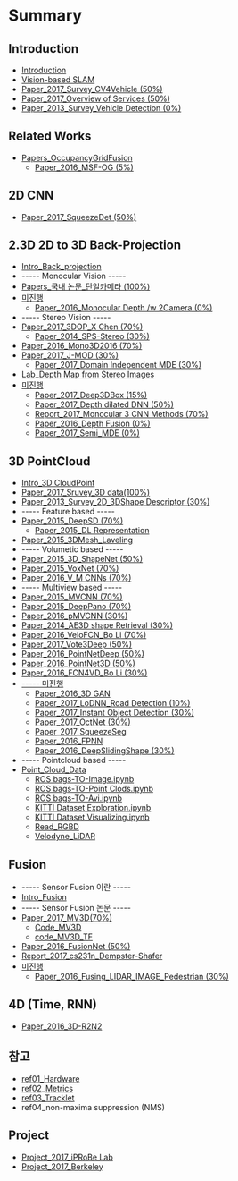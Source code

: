 # Summary

## Introduction

* [Introduction](README.md)
* [Vision-based SLAM](vision-based-slam.md)
* [Paper\_2017\_Survey\_CV4Vehicle \(50%\)](paper2017-survey.md)
* [Paper\_2017\_Overview of Services \(50%\)](paper2017-overview-of-services.md)
* [Paper\_2013\_Survey\_Vehicle Detection \(0%\)](paper2013-survey-vehicle-detection.md)

## Related Works

* [Papers\_OccupancyGridFusion](papersoccupancygridfusion.md)
  * [Paper\_2016\_MSF-OG \(5%\)](paper2016-msf-og.md)

## 2D CNN

* [Paper\_2017\_SqueezeDet \(50%\)](paper2016-squeezedet.md)

## 2.3D 2D to 3D Back-Projection

* [Intro\_Back\_projection](introback-projection.md)
* ----- Monocular Vision -----
* [Papers\_국내 논문\_단일카메라 \(100%\)](paperdepth-from-single-image/paper2015-b2e8-c77c-ce74-ba54-b77c-2-c7a5-c758-c774-bbf8-c9c0.md)
* [미진행](bbf8-c9c4-d58928-monocular.md)
  * [Paper\_2016\_Monocular Depth /w 2Camera \(0%\)](paper2016-monocular-depth.md)
* ----- Stereo Vision -----
* [Paper\_2017\_3DOP\_X Chen \(70%\)](paper2017-3d-object-proposals.md)
  * [Paper\_2014\_SPS-Stereo \(30%\)](paper2014-sps-stereo.md)
* [Paper\_2016\_Mono3D2016 \(70%\)](papermonocular-3d.md)
* [Paper\_2017\_J-MOD \(30%\)](paper2017-j-mod.md)
  * [Paper\_2017\_Domain Independent MDE  \(30%\)](paper2017-domain-independent-mde.md)
* [Lab\_Depth Map from Stereo Images](paperdepth-from-single-image/paper2015-b2e8-c77c-ce74-ba54-b77c-2-c7a5-c758-c774-bbf8-c9c0/labdepth-map-from-stereo-images.md)
* [미진행](bbf8-c9c4-d58928-stereo.md)
  * [Paper\_2017\_Deep3DBox \(15%\)](paper2017-3d-bbox.md)
  * [Paper\_2017\_Depth dilated DNN \(50%\)](paperdepth-from-single-image.md)
  * [Report\_2017\_Monocular 3 CNN Methods \(70%\)](report2017-monocular-3-cnnmethods.md)
  * [Paper\_2016\_Depth Fusion \(0%\)](paper2016-depth-fusion.md)
  * [Paper\_2017\_Semi\_MDE \(0%\)](paper2017-semi-mde.md)


## 3D PointCloud

* [Intro\_3D CloudPoint](intro3d-cloudpoint.md)
* [Paper\_2017\_Sruvey\_3D data\(100%\)](paper2017-sruvey-3d-data.md)
* [Paper\_2013\_Survey\_2D\_3DShape Descriptor \(30%\)](paper2016-deep-learning-representation.md)
* ----- Feature based -----
* [Paper\_2015\_DeepSD \(70%\)](paper2016-deep-learning-representation/paper2015-3d-deep-shape-descriptor.md)
  * [Paper\_2015\_DL Representation ](paper2016-deep-learning-representation/paper2015-dl-representation.md)
* [Paper\_2015\_3DMesh\_Laveling](paper2016-deep-learning-representation/paper2015-3dmesh-laveling.md)
* ----- Volumetic based -----
* [Paper\_2015\_3D\_ShapeNet \(50%\)](paper2015-3d-shapenet.md)
* [Paper\_2015\_VoxNet \(70%\)](papervoxnet.md)
* [Paper\_2016\_V\_M CNNs \(70%\)](paper2016-volumetric-multiview-cnns.md)
* ----- Multiview based -----
* [Paper\_2015\_MVCNN \(70%\)](paper2015-mvcnn.md)
* [Paper\_2015\_DeepPano \(70%\)](paper2015-deeppano.md)
* [Paper\_2016\_pMVCNN \(30%\)](paper2016-pairwisemvcnn.md)
* [Paper\_2014\_AE3D shape Retrieval \(30%\)](paper2014-ae3d-shape-retrieval.md)
* [Paper\_2016\_VeloFCN\_Bo Li \(70%\)](paper2016-velofcn4vd.md)
* [Paper\_2017\_Vote3Deep \(50%\)](papervote3deep.md)
* [Paper\_2016\_PointNetDeep \(50%\)](paper2016-pointnet.md)
* [Paper\_2016\_PointNet3D \(50%\)](paper2016-pointnet3d.md)
* [Paper\_2016\_FCN4VD\_Bo Li  \(30%\)](paper3d-cnn.md)
* [----- 미진행](bbf8-c9c4-d589.md)
  * [Paper\_2016\_3D GAN](paper2016-3d-gan.md)
  * [Paper\_2017\_LoDNN\_Road Detection \(10%\)](paper2017-lodnnroad-detection.md)
  * [Paper\_2017\_Instant Object Detection \(30%\)](paper2017-instant-object-detection.md)
  * [Paper\_2017\_OctNet \(30%\)](paper2017-octnet.md)
  * [Paper\_2017\_SqueezeSeg](paper2017-squeezeseg.md)
  * [Paper\_2016\_FPNN](paper2016-fpnn.md)
  * [Paper\_2016\_DeepSlidingShape \(30%\)](paper2016-deepslidingshape.md)
* ----- Pointcloud based -----
* [Point\_Cloud\_Data](pointcloud-data.md)
  * [ROS bags-TO-Image.ipynb](https://gist.github.com/anonymous/4857f8920c9fc901121a429ead32a7db)
  * [ROS bags-TO-Point Clods.ipynb](https://gist.github.com/anonymous/e675ea14113252be321320be62248034)
  * [ROS bags-TO-Avi.ipynb](https://gist.github.com/anonymous/fb1e98efe187b2a35b6d91fb5df9e83b)
  * [KITTI Dataset Exploration.ipynb](https://github.com/hunjung-lim/awesome-vehicle-datasets/blob/master/vehicle/kitti/KITTI%2BDataset%2BExploration.ipynb)
  * [KITTI Dataset Visualizing.ipynb](https://github.com/hunjung-lim/awesome-vehicle-datasets/blob/master/vehicle/kitti/KITTI%2BDataset%2BVisualizing.ipynb)
  * [Read\_RGBD](pointcloud-data/readrgbd.md)
  * [Velodyne\_LiDAR](pointcloud-data/velodynelidar.md)

## Fusion

* ----- Sensor Fusion 이란 -----
* [Intro\_Fusion](introfusion.md)
* ----- Sensor Fusion 논문 -----
* [Paper\_2017\_MV3D\(70%\)](papermultiview-3d-cnn.md)
  * [Code\_MV3D](papermultiview-3d-cnn/codemv3d.md)
  * [code\_MV3D\_TF](papermultiview-3d-cnn/codemv3d-tf.md)
* [Paper\_2016\_FusionNet \(50%\)](paper2016-fusionnet.md)
* [Report\_2017\_cs231n\_Dempster-Shafer](report2017-cs231n-dempster-shafer.md)
* [미진행](-sensorfusionbbf8-c9c4-d58929.md)
  * [Paper\_2016\_Fusing\_LIDAR\_IMAGE\_Pedestrian \(30%\)](paper2016-fusing-lidar-image-pedestrian.md)


## 4D \(Time, RNN\)

* [Paper\_2016\_3D-R2N2](paper2016-3d-r2n2.md)

## 참고

* [ref01\_Hardware](ref01hardware.md)
* [ref02\_Metrics](ref02metrics.md)
* [ref03\_Tracklet](ref03tracklet.md)
* ref04\_non-maxima suppression \(NMS\)

## Project

* [Project\_2017\_iPRoBe Lab](project2017-iprobe-lab.md)
* [Project\_2017\_Berkeley](project2017-berkeley.md)

